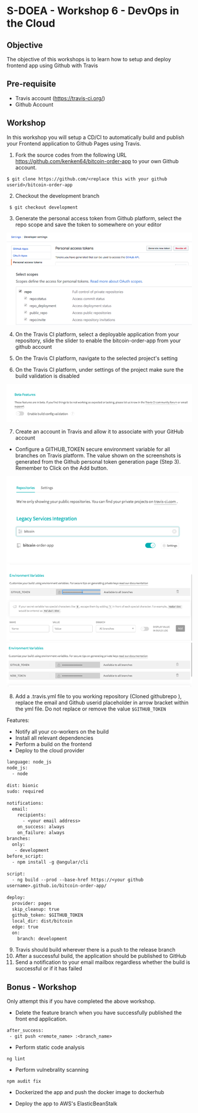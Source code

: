# S-DOEA - Workshop 6 - DevOps in the Cloud 

## Objective 
The objective of this workshops is to learn how to setup and deploy frontend app using Github with Travis

## Pre-requisite
* Travis account (https://travis-ci.org/)
* Github Account

## Workshop
In this workshop you will setup a CD/CI to automatically build and publish your Frontend application to Github Pages using Travis.

1. Fork the source codes from the following URL https://github.com/kenken64/bitcoin-order-app to your own Github account.

```
$ git clone https://github.com/<replace this with your github userid>/bitcoin-order-app
```

2. Checkout the development branch

```
 $ git checkout development
```

3. Generate the personal access token from Github platform, select the repo scope and save the token to somewhere on your editor
  <img src="./screens/github_token.png" >

  <img src="./screens/github_token2.png" >


4. On the Travis CI platform, select a deployable application from your repository, slide the slider to enable the bitcoin-order-app from your github account

5. On the Travis CI platform, navigate to the selected project's setting

6. On the Travis CI platform, under settings of the project make sure the build validation is disabled

<img src="./screens/travis4.png" >

7. Create an account in Travis and allow it to associate with your GitHub account
  - Configure a GITHUB_TOKEN secure environment variable for all branches on Travis platform. The value shown on the screenshots is generated from  the Github personal token generation page (Step 3). Remember to Click on the Add button.
  <img src="./screens/travis1.png" >
  <img src="./screens/travis2.png" >
  <img src="./screens/travis3.png" >


8. Add a .travis.yml file to you working repository (Cloned githubrepo ), replace the email and Github userid placeholder in arrow bracket within the yml file. Do not replace or remove the value ```$GITHUB_TOKEN```

Features:
  - Notify all your co-workers on the build
  - Install all relevant dependencies
  - Perform a build on the frontend
  - Deploy to the cloud provider

```
language: node_js
node_js:
  - node

dist: bionic
sudo: required

notifications:
  email:
    recipients:
      - <your email address>
    on_success: always
    on_failure: always
branches:
  only:
   - development
before_script:
  - npm install -g @angular/cli
  
script:
  - ng build --prod --base-href https://<your github username>.github.io/bitcoin-order-app/
  
deploy:
  provider: pages
  skip_cleanup: true
  github_token: $GITHUB_TOKEN
  local_dir: dist/bitcoin
  edge: true
  on:
    branch: development

```
9. Travis should build wherever there is a push to the release branch
10. After a successful build, the application should be published to 
GitHub
11. Send a notification to your email mailbox regardless whether the build is
successful or if it has failed

## Bonus - Workshop
Only attempt this if you have completed the above workshop.

* Delete the feature branch when you have successfully published the
front end application.

```
after_success:
 - git push <remote_name> :<branch_name>
```
* Perform static code analysis 
```
ng lint
```
* Perform vulnebrality scanning 
```
npm audit fix
```

* Dockerized the app and push the docker image to dockerhub

* Deploy the app to AWS's ElasticBeanStalk

